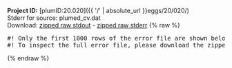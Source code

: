 **Project ID:** [plumID:20.020]({{ '/' | absolute_url }}eggs/20/020/)  
Stderr for source:  plumed_cv.dat   
Download: [zipped raw stdout](plumed_cv.dat.plumed_master.stdout.txt.zip) - [zipped raw stderr](plumed_cv.dat.plumed_master.stderr.txt.zip) 
{% raw %}
<pre>
#! Only the first 1000 rows of the error file are shown below
#! To inspect the full error file, please download the zipped raw stderr file above
</pre>
{% endraw %}
